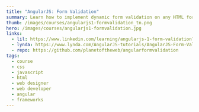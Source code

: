 ```yaml
---
title: "AngularJS: Form Validation"
summary: Learn how to implement dynamic form validation on any HTML form using the built-in validation properties and methods in AngularJS.
thumb: /images/courses/angularjs1-formvalidation_tn.png
hero: /images/courses/angularjs1-formvalidation.jpg
links:
  - lil: https://www.linkedin.com/learning/angularjs-1-form-validation?u=104
  - lynda: https://www.lynda.com/AngularJS-tutorials/AngularJS-Form-Validation/438886-2.html
  - repo: https://github.com/planetoftheweb/angularformvalidation
tags:
  - course
  - css
  - javascript
  - html
  - web designer
  - web developer
  - angular
  - frameworks
---
```

